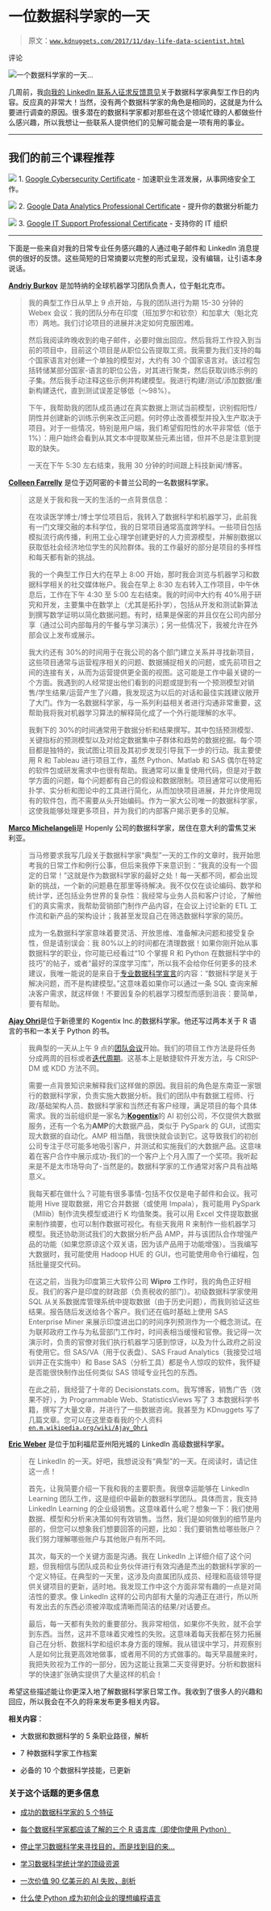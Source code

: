 # 一位数据科学家的一天

> 原文：[`www.kdnuggets.com/2017/11/day-life-data-scientist.html`](https://www.kdnuggets.com/2017/11/day-life-data-scientist.html)

评论

![一个数据科学家的一天...](img/0a43154b44c4876d0770956bff5378e4.png)

几周前，我[向我的 LinkedIn 联系人征求反馈意见](https://www.linkedin.com/feed/update/urn:li:activity:6317746569756110848/)关于数据科学家典型工作日的内容。反应真的非常大！当然，没有两个数据科学家的角色是相同的，这就是为什么要进行调查的原因。很多潜在的数据科学家都对那些在这个领域忙碌的人都做些什么感兴趣，所以我想让一些联系人提供他们的见解可能会是一项有用的事业。

* * *

## 我们的前三个课程推荐

![](img/0244c01ba9267c002ef39d4907e0b8fb.png) 1\. [Google Cybersecurity Certificate](https://www.kdnuggets.com/google-cybersecurity) - 加速职业生涯发展，从事网络安全工作。

![](img/e225c49c3c91745821c8c0368bf04711.png) 2\. [Google Data Analytics Professional Certificate](https://www.kdnuggets.com/google-data-analytics) - 提升你的数据分析能力

![](img/0244c01ba9267c002ef39d4907e0b8fb.png) 3\. [Google IT Support Professional Certificate](https://www.kdnuggets.com/google-itsupport) - 支持你的 IT 组织

* * *

下面是一些来自对我的日常专业任务感兴趣的人通过电子邮件和 LinkedIn 消息提供的很好的反馈。这些简短的日常摘要以完整的形式呈现，没有编辑，让引语本身说话。

[**Andriy Burkov**](https://www.linkedin.com/in/andriyburkov/) 是加特纳的全球机器学习团队负责人，位于魁北克市。

> 我的典型工作日从早上 9 点开始，与我的团队进行为期 15-30 分钟的 Webex 会议：我的团队分布在印度（班加罗尔和钦奈）和加拿大（魁北克市）两地。我们讨论项目的进展并决定如何克服困难。
> 
> 然后我阅读昨晚收到的电子邮件，必要时做出回应。然后我将工作投入到当前的项目中，目前这个项目是从职位公告提取工资。我需要为我们支持的每个国家语言对创建一个单独的模型对，大约有 30 个国家语言对。该过程包括转储某部分国家-语言的职位公告，对其进行聚类，然后获取训练示例的子集。然后我手动注释这些示例并构建模型。我进行构建/测试/添加数据/重新构建迭代，直到测试误差足够低（～98%）。
> 
> 下午，我帮助我的团队成员通过在真实数据上测试当前模型，识别假阳性/阴性并创建新的训练示例来改正问题。何时停止改善模型并投入生产取决于项目。对于一些情况，特别是用户端，我们希望假阳性的水平非常低（低于 1%）：用户始终会看到从其文本中提取某些元素出错，但并不总是注意到提取的缺失。
> 
> 一天在下午 5:30 左右结束，我用 30 分钟的时间跟上科技新闻/博客。

[**Colleen Farrelly**](https://www.linkedin.com/in/colleenmfarrelly/) 是位于迈阿密的卡普兰公司的一名数据科学家。

> 这是关于我和我一天的生活的一点背景信息：
> 
> 在攻读医学博士/博士学位项目后，我转入了数据科学和机器学习，此前我有一门文理交融的本科学位，我的日常项目通常高度跨学科。一些项目包括模拟流行病传播，利用工业心理学创建更好的人力资源模型，并解剖数据以获取低社会经济地位学生的风险群体。我的工作最好的部分是项目的多样性和每天都有新的挑战。
> 
> 我的一个典型工作日大约在早上 8:00 开始，那时我会浏览与机器学习和数据科学相关的社交媒体帐户。我会在早上 8:30 左右转入工作项目，中午休息后，工作在下午 4:30 至 5:00 左右结束。我的时间中大约有 40%用于研究和开发，主要集中在数学上（尤其是拓扑学），包括从开发和测试新算法到撰写数学证明以简化数据问题。有时，结果是保密的并且仅在公司内部分享（通过公司内部每月的午餐与学习演示）；另一些情况下，我被允许在外部会议上发布或展示。
> 
> 我大约还有 30%的时间用于在我公司的各个部门建立关系并寻找新项目，这些项目通常与运营程序相关的问题、数据捕捉相关的问题，或先前项目之间的连接有关，从而为运营提供更全面的视图。这可能是工作中最关键的一个方面。我遇到的人经常提出他们看到的问题或提到有一个预测模型对销售/学生结果/运营产生了兴趣，我发现这为以后的对话和最佳实践建议敞开了大门。作为一名数据科学家，与一系列利益相关者进行沟通非常重要，这帮助我将我对机器学习算法的解释简化成了一个外行能理解的水平。
> 
> 我剩下的 30%的时间通常用于数据分析和结果撰写。其中包括预测模型、关键指标的预测模型以及对给定数据集中子群体和趋势的数据挖掘。每个项目都是独特的，我试图让项目及其初步发现引导我下一步的行动。我主要使用 R 和 Tableau 进行项目工作，虽然 Python、Matlab 和 SAS 偶尔在特定的软件包或研发需求中也很有帮助。我通常可以重复使用代码，但是对于数学方面的问题，每个问题都有自己的假设和数据限制。项目通常可以使用拓扑学、实分析和图论中的工具进行简化，从而加快项目进展，并允许使用现有的软件包，而不需要从头开始编码。作为一家大公司唯一的数据科学家，这使我能够处理更多项目，并为我们的内部客户揭示更多的见解。

[**Marco Michelangeli**](https://www.linkedin.com/in/marco-michelangeli/)是 Hopenly 公司的数据科学家，居住在意大利的雷焦艾米利亚。

> 当马修要求我写几段关于数据科学家“典型”一天的工作的文章时，我开始思考我的日常工作和例行公事，但后来我停下来意识到：“我真的没有一个固定的日常！”这就是作为数据科学家的最好之处！每一天都不同，都会出现新的挑战，一个新的问题悬在那里等待解决。我不仅仅在谈论编码、数学和统计学，还包括业务世界的复杂性：我经常与业务人员和客户讨论，了解他们的真实需求，我帮助营销部门制作产品内容，在会议上讨论新的 ETL 工作流和新产品的架构设计；我甚至发现自己在筛选数据科学家的简历。
> 
> 成为一名数据科学家意味着要灵活、开放思维、准备解决问题和接受复杂性，但是请别误会：我 80%以上的时间都在清理数据！如果你刚开始从事数据科学的职业，你可能已经看过“10 个掌握 R 和 Python 在数据科学中的技巧”的帖子，或者“最好的深度学习库”，所以我不会给你任何更多的技术建议，我唯一能说的是来自于[专业数据科学宣言](http://www.datasciencemanifesto.org/)的内容：“数据科学是关于解决问题，而不是构建模型。”这意味着如果你可以通过一条 SQL 查询来解决客户需求，就这样做！不要因复杂的机器学习模型而感到沮丧：要简单，要有帮助。

[**Ajay Ohri**](https://www.linkedin.com/in/ajayohri/)是位于新德里的 Kogentix Inc.的数据科学家。他还写过两本关于 R 语言的书和一本关于 Python 的书。

> 我典型的一天从上午 9 点的[团队会议](https://www.mountaingoatsoftware.com/agile/scrum/meetings/daily-scrum)开始。我们的项目工作方法是将任务分成两周的目标或者[迭代周期](https://en.wikipedia.org/wiki/Agile_software_development)。这基本上是敏捷软件开发方法，与 CRISP-DM 或 KDD 方法不同。
> 
> 需要一点背景知识来解释我们这样做的原因。我目前的角色是东南亚一家银行的数据科学家，负责实施大数据分析。我们的团队中有数据工程师、行政/基础架构人员、数据科学家和当然还有客户经理，满足项目的每个具体需求。我的当前组织是一家名为[**Kogentix**](http://kogentix.com/)的 AI 初创公司，不仅提供大数据服务，还有一个名为**AMP**的大数据产品，类似于 PySpark 的 GUI，试图实现大数据的自动化。AMP 相当酷，我很快就会谈到它。这导致我们的初创公司专注于尽可能多地吸引客户，并测试和实施我们的大数据产品。这意味着在客户合作中展示成功-我们的一个客户上个月入围了一个奖项。我听起来是不是太市场导向了-当然是的。数据科学家的工作通常对客户具有战略意义。
> 
> 我每天都在做什么？可能有很多事情-包括不仅仅是电子邮件和会议。我可能用 Hive 提取数据，用它合并数据（或使用 Impala），我可能用 PySpark（Mllib）制作流失模型或进行 K 均值聚类。我可以用 Excel 文件提取数据来制作摘要，也可以制作数据可视化。有些天我用 R 来制作一些机器学习模型。我还协助测试我们的大数据分析产品 AMP，并与该团队合作增强产品的功能（如果您原谅这个双关语，因为该产品用于功能增强）。当我编写大数据时，我可能使用 Hadoop HUE 的 GUI，也可能使用命令行编程，包括批量提交代码。
> 
> 在这之前，当我为印度第三大软件公司 **Wipro** 工作时，我的角色正好相反。我们的客户是印度的财政部（负责税收的部门）。初级数据科学家使用 SQL 从关系数据库管理系统中提取数据（由于历史问题），而我则验证这些结果。报告随后发送给各个客户。我们还在临时基础上使用 SAS Enterprise Miner 来展示印度进出口的时间序列预测作为一个概念测试。在为联邦政府工作与为私营部门工作时，时间表相当缓慢和官僚。我记得一次演示时，负责的官僚对我们执行机器学习感到惊讶，以及为什么政府之前没有使用它。但 SAS/VA（用于仪表盘）、SAS Fraud Analytics（我接受过培训并正在实施中）和 Base SAS（分析工具）都是令人惊叹的软件，我怀疑是否能很快制作出任何类似 SAS 领域专业托包的东西。
> 
> 在此之前，我经营了十年的 Decisionstats.com。我写博客，销售广告（效果不好），为 Programmable Web、StatisticsViews 写了 3 本数据科学书籍，撰写了大量文章，并进行了一些数据咨询。我甚至为 KDnuggets 写了几篇文章。您可以在这里查看我的个人资料 [`en.m.wikipedia.org/wiki/Ajay_Ohri`](https://en.m.wikipedia.org/wiki/Ajay_Ohri)

[**Eric Weber**](https://www.linkedin.com/in/eric-weber-060397b7/) 是位于加利福尼亚州阳光城的 LinkedIn 高级数据科学家。

> 在 LinkedIn 的一天。好吧，我想说没有“典型”的一天。在阅读时，请记住这一点！
> 
> 首先，让我简要介绍一下我和我的主要职责。我很幸运能够在 LinkedIn Learning 团队工作，这是组织中最新的数据科学团队。具体而言，我支持 LinkedIn Learning 的企业级销售。这意味着什么呢？想象一下：我们使用数据、模型和分析来决策如何有效销售。当然，我们是如何做到的细节是内部的，但您可以想象我们想要回答的问题，比如：我们要销售给哪些账户？我们努力理解哪些账户与其他账户有所不同。
> 
> 其次，每天的一个关键方面是沟通。我在 LinkedIn 上详细介绍了这个问题，但我相信与团队成员和业务伙伴进行有效沟通是杰出的数据科学家的一个定义特征。在典型的一天里，这涉及向直属团队成员、经理和高级领导提供关键项目的更新，适时地。我发现工作中这个方面非常有趣的一点是对简洁性的要求。像 LinkedIn 这样的公司内部有大量的沟通正在进行，所以所有发出去的东西必须被淬取成清晰而简洁的结果/对话要点。
> 
> 最后，每一天都有失败的重要部分。我非常相信，如果你不失败，就不会学到东西。当然，这并不意味着灾难性的失败。这意味着每天我都在努力拓展自己在分析、数据科学和组织本身方面的理解。我从错误中学习，并观察别人是如何比我更高效地做事，或者用不同的方式做事的。每天早晨醒来时，我把失败视为工作的一部分，因为这能让我第二天变得更好。分析和数据科学的快速扩张确实提供了大量这样的机会！

希望这些描述能让你更深入地了解数据科学家日常工作。我收到了很多人的兴趣和回应，所以我会在不久的将来发布更多相关内容。

**相关内容**：

+   大数据和数据科学的 5 条职业路径，解析

+   7 种数据科学家工作档案

+   必备的 10 个数据科学技能，已更新

### 关于这个话题的更多信息

+   [成功的数据科学家的 5 个特征](https://www.kdnuggets.com/2021/12/5-characteristics-successful-data-scientist.html)

+   [每个数据科学家都应该了解的三个 R 语言库（即使你使用 Python）](https://www.kdnuggets.com/2021/12/three-r-libraries-every-data-scientist-know-even-python.html)

+   [停止学习数据科学来寻找目的，而是找到目的来…](https://www.kdnuggets.com/2021/12/stop-learning-data-science-find-purpose.html)

+   [学习数据科学统计学的顶级资源](https://www.kdnuggets.com/2021/12/springboard-top-resources-learn-data-science-statistics.html)

+   [一次价值 90 亿美元的 AI 失败，剖析](https://www.kdnuggets.com/2021/12/9b-ai-failure-examined.html)

+   [什么使 Python 成为初创企业的理想编程语言](https://www.kdnuggets.com/2021/12/makes-python-ideal-programming-language-startups.html)
